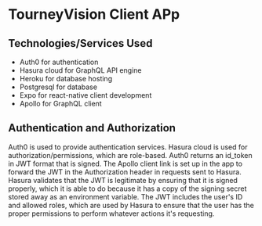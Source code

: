 # TourneyVision Client APp

## Technologies/Services Used

- Auth0 for authentication
- Hasura cloud for GraphQL API engine
- Heroku for database hosting
- Postgresql for database
- Expo for react-native client development
- Apollo for GraphQL client

## Authentication and Authorization

<p>Auth0 is used to provide authentication services. Hasura cloud is used for authorization/permissions, which are role-based.
Auth0 returns an id_token in JWT format that is signed. The Apollo client link is set up in the app to forward the JWT in the
Authorization header in requests sent to Hasura. Hasura validates that the JWT is legitimate by ensuring that it is signed
properly, which it is able to do because it has a copy of the signing secret stored away as an environment variable. The JWT
includes the user's ID and allowed roles, which are used by Hasura to ensure that the user has the proper permissions to
perform whatever actions it's requesting.
